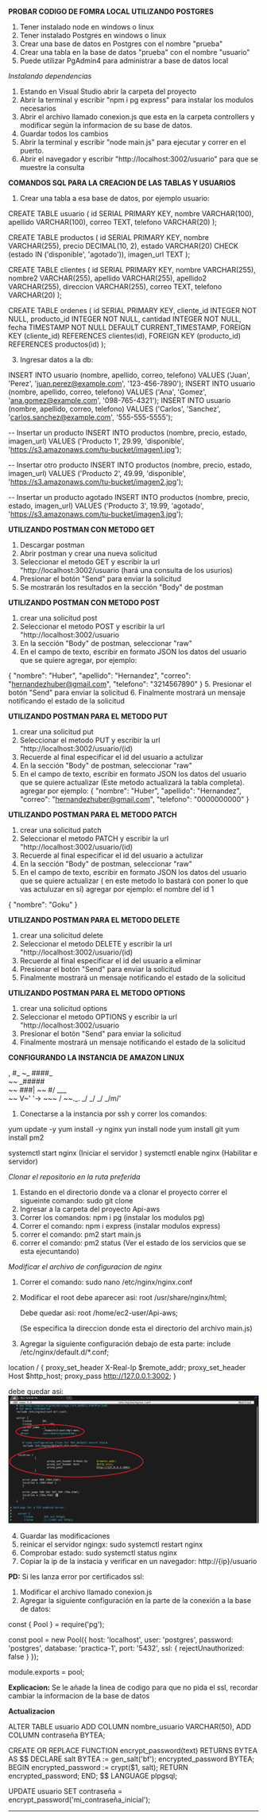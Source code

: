**PROBAR CODIGO DE FOMRA LOCAL UTILIZANDO POSTGRES**
  1. Tener instalado node en windows o linux
  2. Tener instalado Postgres en windows o linux
  3. Crear una base de datos en Postgres con el nombre "prueba"
  4. Crear una tabla en la base de datos "prueba" con el nombre "usuario"
  5. Puede utilizar PgAdmin4 para administrar a base de datos local


*Instalando dependencias*
  1. Estando en Visual Studio abrir la carpeta del proyecto
  2. Abrir la terminal y escribir "npm i pg express" para instalar los modulos necesarios
  3. Abrir el archivo llamado conexion.js que esta en la carpeta controllers y modificar según la informacion de su base de datos. 
  4. Guardar todos los cambios
  5. Abrir la terminal y escribir "node main.js" para ejecutar y correr en el puerto.
  6. Abrir el navegador y escribir "http://localhost:3002/usuario" para que se muestre la consulta 



**COMANDOS SQL PARA LA CREACION DE LAS TABLAS Y USUARIOS**

1. Crear una tabla a esa base de datos, por ejemplo usuario:

CREATE TABLE usuario (
    id SERIAL PRIMARY KEY,
    nombre VARCHAR(100),
    apellido VARCHAR(100),
    correo TEXT,
    telefono VARCHAR(20)
);

CREATE TABLE productos (
    id SERIAL PRIMARY KEY,
    nombre VARCHAR(255),
    precio DECIMAL(10, 2),
    estado VARCHAR(20) CHECK (estado IN ('disponible', 'agotado')),
    imagen_url TEXT
);

CREATE TABLE clientes (
    id SERIAL PRIMARY KEY,
    nombre VARCHAR(255),
    nombre2 VARCHAR(255),
    apellido VARCHAR(255),
    apellido2 VARCHAR(255),
    direccion VARCHAR(255),
    correo TEXT,
    telefono VARCHAR(20)
);

CREATE TABLE ordenes (
    id SERIAL PRIMARY KEY,
    cliente_id INTEGER NOT NULL,
    producto_id INTEGER NOT NULL,
    cantidad INTEGER NOT NULL,
    fecha TIMESTAMP NOT NULL DEFAULT CURRENT_TIMESTAMP,
    FOREIGN KEY (cliente_id) REFERENCES clientes(id),
    FOREIGN KEY (producto_id) REFERENCES productos(id)
);

3. Ingresar datos a la db:

INSERT INTO usuario (nombre, apellido, correo, telefono) VALUES ('Juan', 'Perez', 'juan.perez@example.com', '123-456-7890');
INSERT INTO usuario (nombre, apellido, correo, telefono) VALUES ('Ana', 'Gomez', 'ana.gomez@example.com', '098-765-4321');
INSERT INTO usuario (nombre, apellido, correo, telefono) VALUES ('Carlos', 'Sanchez', 'carlos.sanchez@example.com', '555-555-5555');


-- Insertar un producto
INSERT INTO productos (nombre, precio, estado, imagen_url)
VALUES ('Producto 1', 29.99, 'disponible', 'https://s3.amazonaws.com/tu-bucket/imagen1.jpg');

-- Insertar otro producto
INSERT INTO productos (nombre, precio, estado, imagen_url)
VALUES ('Producto 2', 49.99, 'disponible', 'https://s3.amazonaws.com/tu-bucket/imagen2.jpg');

-- Insertar un producto agotado
INSERT INTO productos (nombre, precio, estado, imagen_url)
VALUES ('Producto 3', 19.99, 'agotado', 'https://s3.amazonaws.com/tu-bucket/imagen3.jpg');


**UTILIZANDO POSTMAN CON METODO GET**
1. Descargar postman
2. Abrir postman y crear una nueva solicitud
3. Seleccionar el metodo GET y escribir la url "http://localhost:3002/usuario (hará una consulta de los usurios)
4. Presionar el botón "Send" para enviar la solicitud
5. Se mostrarán los resultados en la sección "Body" de postman

**UTILIZANDO POSTMAN CON METODO POST**
1. crear una solicitud post
2. Seleccionar el metodo POST y escribir la url "http://localhost:3002/usuario
3. En la sección "Body" de postman, seleccionar "raw" 
4. En el campo de texto, escribir en formato JSON los datos del usuario que se quiere
agregar, por ejemplo:

{
"nombre": "Huber",
"apellido": "Hernandez",
"correo": "hernandezhuber@gmail.com",
"telefono": "3214567890"
}
5. Presionar el botón "Send" para enviar la solicitud
6. Finalmente mostrará un mensaje notificando el estado de la solicitud

**UTILIZANDO POSTMAN PARA EL METODO PUT**
1. crear una solicitud put
2. Seleccionar el metodo PUT y escribir la url "http://localhost:3002/usuario/(id)
3. Recuerde al final especificar el id del usuario a actulizar
4. En la sección "Body" de postman, seleccionar "raw"
5. En el campo de texto, escribir en formato JSON los datos del usuario que se quiere actualizar (Este metodo actualizará la tabla completa).
agregar por ejemplo:
{
"nombre": "Huber",
"apellido": "Hernandez",
"correo": "hernandezhuber@gmail.com",
"telefono": "0000000000"
}

**UTILIZANDO POSTMAN PARA EL METODO PATCH**
1. crear una solicitud patch
2. Seleccionar el metodo PATCH y escribir la url "http://localhost:3002/usuario/(id)
3. Recuerde al final especificar el id del usuario a actulizar
4. En la sección "Body" de postman, seleccionar "raw"
5. En el campo de texto, escribir en formato JSON los datos del usuario que se quiere actualizar ( en este metodo lo bastará con poner lo que vas actuluzar en sí)
agregar por ejemplo: el nombre del id 1

{
"nombre": "Goku"
}

  **UTILIZANDO POSTMAN PARA EL METODO DELETE**
  1. crear una solicitud delete
  2. Seleccionar el metodo DELETE y escribir la url "http://localhost:3002/usuario/(id) 
  3. Recuerde al final especificar el id del usuario a eliminar
  4. Presionar el botón "Send" para enviar la solicitud
  5. Finalmente mostrará un mensaje notificando el estado de la solicitud

  **UTILIZANDO POSTMAN PARA EL METODO OPTIONS**
  1. crear una solicitud options
  2. Seleccionar el metodo OPTIONS y escribir la url "http://localhost:3002/usuario
  3. Presionar el botón "Send" para enviar la solicitud
  4. Finalmente mostrará un mensaje notificando el estado de la solicitud


  **CONFIGURANDO LA INSTANCIA DE AMAZON LINUX**

   ,     #_
   ~\_  ####_       
  ~~  \_#####\
  ~~     \###|
  ~~       \#/ ___   
   ~~       V~' '->
    ~~~         /
      ~~._.   _/
         _/ _/
       _/m/'


1. Conectarse a la instancia por ssh y correr los comandos:

  yum update -y
  yum install -y nginx
  yun install node 
  yum install git 
  yum install pm2


  systemctl start nginx (Iniciar el servidor )
  systemctl enable nginx (Habilitar e servidor)


*Clonar el repositorio en la ruta preferida*
1. Estando en el directorio donde va a clonar el proyecto correr el sigueinte comando: sudo git clone <link del repositorio>
2. Ingresar a la carpeta del proyecto Api-aws
3. Correr los comandos: npm i pg (instalar los modulos pg)
4. Correr el comando: npm i express (instalar modulos express)
5. correr el comando: pm2 start main.js
6. correr el comando: pm2 status (Ver el estado de los servicios que se esta ejecuntando)

*Modificar el archivo de configuracion de nginx*
1. Correr el comando: sudo nano /etc/nginx/nginx.conf
2. Modificar el root debe aparecer asi:
   root         /usr/share/nginx/html;

   Debe quedar asi: 
   root          /home/ec2-user/Api-aws;

   (Se especifica la direccion donde esta el directorio del archivo main.js)

3. Agregar la siguiente configuración debajo de esta parte:  include /etc/nginx/default.d/*.conf;


  location /
		{
			proxy_set_header X-Real-Ip	$remote_addr;
			proxy_set_header Host		$http_host;
			proxy_pass			http://127.0.0.1:3002;
		}

  debe quedar asi: 
  ![alt text](conf.png)

4. Guardar las modificaciones 
5. reinicar el servidor ngingx: sudo systemctl restart nginx
6. Comprobar estado: sudo systemctl status nginx
7. Copiar la ip de la instacia y verificar en un navegador: http://{ip}/usuario

**PD:** Si les lanza error por certificados ssl:

1. Modificar el archivo llamado conexion.js
2. Agregar la siguiente configuración en la parte de la conexión a la base de datos:

  const { Pool } = require('pg');

const pool = new Pool({
    host: 'localhost',
    user: 'postgres',
    password: 'postgres',
    database: 'practica-1',
    port: '5432',
    ssl: {
        rejectUnauthorized: false
    }
});

module.exports = pool;

**Explicacion:** Se le añade la linea de codigo para que no pida el ssl, recordar cambiar la informacion de la base de datos 


**Actualizacion**

ALTER TABLE usuario
ADD COLUMN nombre_usuario VARCHAR(50),
ADD COLUMN contraseña BYTEA;

CREATE OR REPLACE FUNCTION encrypt_password(text)
RETURNS BYTEA AS $$
DECLARE
  salt BYTEA := gen_salt('bf');
  encrypted_password BYTEA;
BEGIN
  encrypted_password := crypt($1, salt);
  RETURN encrypted_password;
END;
$$ LANGUAGE plpgsql;

UPDATE usuario
SET contraseña = encrypt_password('mi_contraseña_inicial');

************************************************************

